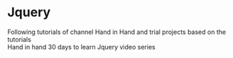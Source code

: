 # Jquery
Following tutorials of channel Hand in Hand and trial projects based on the tutorials<br>
Hand in hand 30 days to learn Jquery video series 
